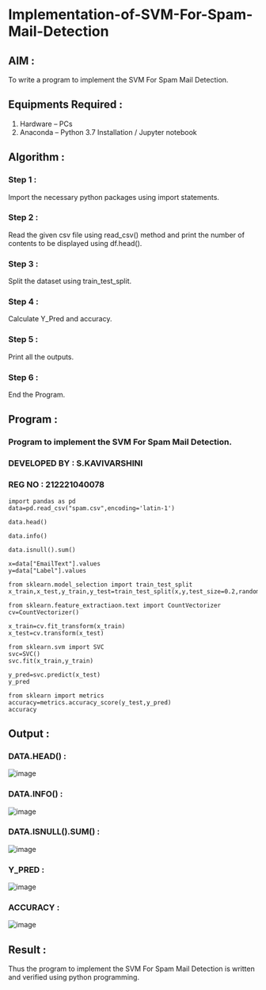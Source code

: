 # Implementation-of-SVM-For-Spam-Mail-Detection

## AIM :

To write a program to implement the SVM For Spam Mail Detection.

## Equipments Required :

1. Hardware – PCs
2. Anaconda – Python 3.7 Installation / Jupyter notebook

## Algorithm :

### Step 1 :

Import the necessary python packages using import statements.

### Step 2 :

Read the given csv file using read_csv() method and print the number of contents to be displayed using df.head().

### Step 3 :

Split the dataset using train_test_split.

### Step 4 :

Calculate Y_Pred and accuracy.

### Step 5 :

Print all the outputs.

### Step 6 :

End the Program.

## Program :

### Program to implement the SVM For Spam Mail Detection.
### DEVELOPED BY : S.KAVIVARSHINI
### REG NO : 212221040078

```
import pandas as pd
data=pd.read_csv("spam.csv",encoding='latin-1')

data.head()

data.info()

data.isnull().sum()

x=data["EmailText"].values
y=data["Label"].values

from sklearn.model_selection import train_test_split
x_train,x_test,y_train,y_test=train_test_split(x,y,test_size=0.2,random_state=0)

from sklearn.feature_extractiaon.text import CountVectorizer
cv=CountVectorizer()

x_train=cv.fit_transform(x_train)
x_test=cv.transform(x_test)

from sklearn.svm import SVC
svc=SVC()
svc.fit(x_train,y_train)

y_pred=svc.predict(x_test)
y_pred

from sklearn import metrics
accuracy=metrics.accuracy_score(y_test,y_pred)
accuracy
```

## Output :

### DATA.HEAD() :

![image](https://github.com/Abrinnisha6/Implementation-of-SVM-For-Spam-Mail-Detection/assets/118889454/0790abe8-f9d2-47bb-aa6f-97ec8c19fc6a)

### DATA.INFO() :

![image](https://github.com/Abrinnisha6/Implementation-of-SVM-For-Spam-Mail-Detection/assets/118889454/b1da61ea-3463-480c-8615-11c3b7653442)

### DATA.ISNULL().SUM() :

![image](https://github.com/Abrinnisha6/Implementation-of-SVM-For-Spam-Mail-Detection/assets/118889454/feebc9f0-a882-4644-909b-4e11cd5986d3)

### Y_PRED :

![image](https://github.com/Abrinnisha6/Implementation-of-SVM-For-Spam-Mail-Detection/assets/118889454/de2c3b83-dd7e-4f3b-9522-1389ed1aa114)

### ACCURACY :

![image](https://github.com/Abrinnisha6/Implementation-of-SVM-For-Spam-Mail-Detection/assets/118889454/95c9f6db-2a57-44c5-ac81-d41a47190c82)


## Result :

Thus the program to implement the SVM For Spam Mail Detection is written and verified using python programming.
